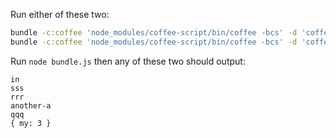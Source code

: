 Run either of these two:

```bash
bundle -c:coffee 'node_modules/coffee-script/bin/coffee -bcs' -d 'coffee-script/register' qqq.js > bundle.js
bundle -c:coffee 'node_modules/coffee-script/bin/coffee -bcs' -d 'coffee-script/register' -i qqq.js > bundle.js
```

Run `node bundle.js` then any of these two should output:

```
in
sss
rrr
another-a
qqq
{ my: 3 }
```
